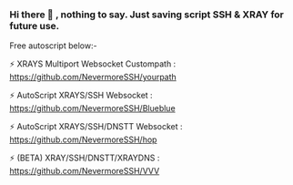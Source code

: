 ### Hi there 👋 , nothing to say. Just saving script SSH & XRAY for future use.

Free autoscript below:-

⚡ XRAYS Multiport Websocket Custompath : https://github.com/NevermoreSSH/yourpath

⚡ AutoScript XRAYS/SSH Websocket : https://github.com/NevermoreSSH/Blueblue

⚡ AutoScript XRAYS/SSH/DNSTT Websocket : https://github.com/NevermoreSSH/hop

⚡ (BETA) XRAY/SSH/DNSTT/XRAYDNS : https://github.com/NevermoreSSH/VVV


<!--
**NevermoreSSH/NevermoreSSH** is a ✨ _special_ ✨ repository because its `README.md` (this file) appears on your GitHub profile.

Here are some ideas to get you started:

- 🔭 I’m currently working on ...
- 🌱 I’m currently learning ...
- 👯 I’m looking to collaborate on ...
- 🤔 I’m looking for help with ...
- 💬 Ask me about ...
- 📫 How to reach me: ...
- 😄 Pronouns: ...
- ⚡ Fun fact: ...
-->
